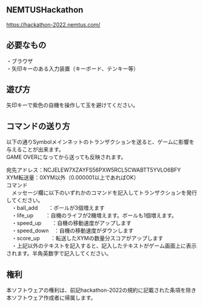 ## NEMTUSHackathon
https://hackathon-2022.nemtus.com/


## 必要なもの
・ブラウザ  
・矢印キーのある入力装置（キーボード、テンキー等）  


## 遊び方
矢印キーで紫色の自機を操作して玉を避けてください。


## コマンドの送り方
以下の通りSymbolメインネットのトランザクションを送ると、ゲームに影響を与えることが出来ます。  
GAME OVERになってから送っても反映されます。  
  
宛先アドレス：NCJELEW7XZAYFS56PXW5RCL5CWABTT5YVLO6BFY  
XYM転送量：0XYM以外（0.000001以上であればOK）  
コマンド  
　メッセージ欄に以下のいずれかのコマンドを記入してトランザクションを発行してください。  
　・ball_add　　：ボールが3個増えます  
　・life_up　　 ：自機のライフが2機増えます。ボールも1個増えます。  
　・speed_up　　：自機の移動速度がアップします  
　・speed_down　：自機の移動速度がダウンします  
　・score_up　　：転送したXYMの数量分スコアがアップします  
　・上記以外のテキストを記入すると、記入したテキストがゲーム画面上に表示されます。半角英数字で記入してください。  


## 権利
本ソフトウェアの権利は、前記hackathon-2022の規約に記載された条項を除き本ソフトウェア作成者に帰属します。
